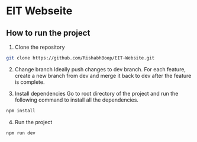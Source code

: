 # EIT Webseite

## How to run the project

1. Clone the repository

```bash
git clone https://github.com/RishabhBoop/EIT-Website.git
```

2. Change branch
   Ideally push changes to dev branch. For each feature, create a new branch from dev and merge it back to dev after the feature is complete.

3. Install dependencies
   Go to root directory of the project and run the following command to install all the dependencies.

```bash
npm install
```

4. Run the project

```bash
npm run dev
```
